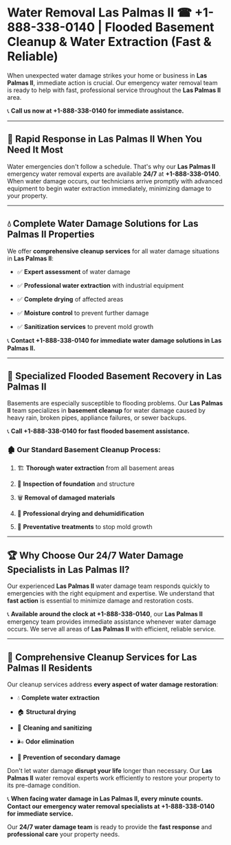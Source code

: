 # Water Removal Las Palmas II ☎ +1-888-338-0140 | Flooded Basement Cleanup & Water Extraction (Fast & Reliable)

When unexpected water damage strikes your home or business in **Las Palmas II**, immediate action is crucial. Our emergency water removal team is ready to help with fast, professional service throughout the **Las Palmas II** area. 

📞 **Call us now at +1-888-338-0140 for immediate assistance.**
---
## 🚀 Rapid Response in Las Palmas II When You Need It Most
Water emergencies don't follow a schedule. That's why our **Las Palmas II** emergency water removal experts are available **24/7** at **+1-888-338-0140**. When water damage occurs, our technicians arrive promptly with advanced equipment to begin water extraction immediately, minimizing damage to your property.
---
## 💧 Complete Water Damage Solutions for Las Palmas II Properties
We offer **comprehensive cleanup services** for all water damage situations in **Las Palmas II**:
- ✅ **Expert assessment** of water damage  
- ✅ **Professional water extraction** with industrial equipment  
- ✅ **Complete drying** of affected areas  
- ✅ **Moisture control** to prevent further damage  
- ✅ **Sanitization services** to prevent mold growth  
📞 **Contact +1-888-338-0140 for immediate water damage solutions in Las Palmas II.**
---
## 🌊 Specialized Flooded Basement Recovery in Las Palmas II
Basements are especially susceptible to flooding problems. Our **Las Palmas II** team specializes in **basement cleanup** for water damage caused by heavy rain, broken pipes, appliance failures, or sewer backups. 
📞 **Call +1-888-338-0140 for fast flooded basement assistance.**
### 🏚️ Our Standard Basement Cleanup Process:
1. 🏗️ **Thorough water extraction** from all basement areas  
2. 🔎 **Inspection of foundation** and structure  
3. 🗑️ **Removal of damaged materials**  
4. 💨 **Professional drying and dehumidification**  
5. 🚫 **Preventative treatments** to stop mold growth  
---
## 🏆 Why Choose Our 24/7 Water Damage Specialists in Las Palmas II?
Our experienced **Las Palmas II** water damage team responds quickly to emergencies with the right equipment and expertise. We understand that **fast action** is essential to minimize damage and restoration costs.
📞 **Available around the clock at +1-888-338-0140**, our **Las Palmas II** emergency team provides immediate assistance whenever water damage occurs. We serve all areas of **Las Palmas II** with efficient, reliable service.
---
## 🧹 Comprehensive Cleanup Services for Las Palmas II Residents
Our cleanup services address **every aspect of water damage restoration**:
- 💧 **Complete water extraction**  
- 🏠 **Structural drying**  
- 🧼 **Cleaning and sanitizing**  
- 🌬️ **Odor elimination**  
- 🚫 **Prevention of secondary damage**  
Don't let water damage **disrupt your life** longer than necessary. Our **Las Palmas II** water removal experts work efficiently to restore your property to its pre-damage condition.
📞 **When facing water damage in Las Palmas II, every minute counts. Contact our emergency water removal specialists at +1-888-338-0140 for immediate service.**
Our **24/7 water damage team** is ready to provide the **fast response** and **professional care** your property needs.
